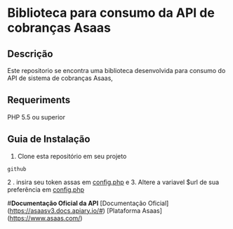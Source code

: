 # __Biblioteca para consumo da API de cobranças Asaas__

## __Descrição__
Este repositorio se encontra uma biblioteca desenvolvida para consumo do API de sistema de cobranças Asaas,

## __Requeriments__
PHP 5.5 ou superior

## __Guia de Instalação__
1. Clone esta repositório em seu projeto
```
github
```
2 . insira seu token assas em [config.php](functions/config.php) e 
3. Altere a variavel $url de sua preferência em  [config.php](functions/config.php) 

#__Documentação Oficial  da API__
[Documentação Oficial] (https://asaasv3.docs.apiary.io/#)
[Plataforma Asaas] (https://www.asaas.com/)
